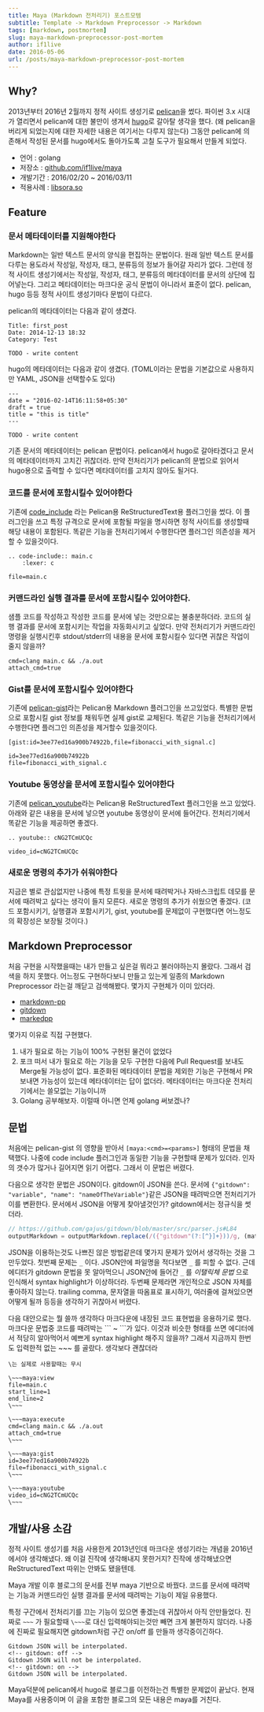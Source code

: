 ```yaml
---
title: Maya (Markdown 전처리기) 포스트모템
subtitle: Template -> Markdown Preprocessor -> Markdown
tags: [markdown, postmortem]
slug: maya-markdown-preprocessor-post-mortem
author: if1live
date: 2016-05-06
url: /posts/maya-markdown-preprocessor-post-mortem
---
```


## Why?

2013년부터 2016년 2월까지 정적 사이트 생성기로 [pelican][pelican]을 썼다.
파이썬 3.x 시대가 열리면서 pelican에 대한 불만이 생겨서 [hugo][hugo]로 갈아탈 생각을 했다.
(왜 pelican을 버리게 되었는지에 대한 자세한 내용은 여기서는 다루지 않는다)
그동안 pelican에 의존해서 작성된 문서를 hugo에서도 돌아가도록 고칠 도구가 필요해서 만들게 되었다.

* 언어 : golang
* 저장소 : [github.com/if1live/maya](https://github.com/if1live/maya)
* 개발기간 : 2016/02/20 ~ 2016/03/11
* 적용사례 : [libsora.so](https://libsora.so)

## Feature

### 문서 메타데이터를 지원해야한다

Markdown는 일반 텍스트 문서의 양식을 편집하는 문법이다.
원래 일반 텍스트 문서를 다루는 용도라서 작성일, 작성자, 태그, 분류등의 정보가 들어갈 자리가 없다.
그런데 정적 사이트 생성기에서는 작성일, 작성자, 태그, 분류등의 메타데이터를 문서의 상단에 집어넣는다.
그리고 메타데이터는 마크다운 공식 문법이 아니라서 표준이 없다.
pelican, hugo 등등 정적 사이트 생성기마다 문법이 다르다.

<!--adsense-->

pelican의 메타데이터는 다음과 같이 생겼다.

```
Title: first_post
Date: 2014-12-13 18:32
Category: Test

TODO - write content
```

hugo의 메타데이터는 다음과 같이 생겼다.
(TOML이라는 문법을 기본값으로 사용하지만 YAML, JSON을 선택할수도 있다)

```
---
date = "2016-02-14T16:11:58+05:30"
draft = true
title = "this is title"
---

TODO - write content
```

기존 문서의 메타데이터는 pelican 문법이다.
pelican에서 hugo로 갈아타겠다고 문서의 메타데이터까지 고치긴 귀찮더라.
만약 전처리기가 pelican의 문법으로 읽어서 hugo용으로 출력할 수 있다면 메타데이터를 고치지 않아도 될거다.


### 코드를 문서에 포함시킬수 있어야한다
기존에 [code_include][code_include] 라는 Pelican용 ReStructuredText용 플러그인을 썼다.
이 플러그인을 쓰고 특정 규격으로 문서에 포함될 파일을 명시하면 정적 사이트를 생성할때 해당 내용이 포함된다.
똑같은 기능을 전처리기에서 수행한다면 플러그인 의존성을 제거할 수 있을것이다.

```
.. code-include:: main.c
    :lexer: c
```

~~~maya:view
file=main.c
~~~


### 커맨드라인 실행 결과를 문서에 포함시킬수 있어야한다.

샘플 코드를 작성하고 작성한 코드를 문서에 넣는 것만으로는 불충분하더라.
코드의 실행 결과를 문서에 포함시키는 작업을 자동화시키고 싶었다.
만약 전처리기가 커맨드라인 명령을 실행시킨후 stdout/stderr의 내용을 문서에 포함시킬수 있다면 귀찮은 작업이 줄지 않을까?

~~~maya:execute
cmd=clang main.c && ./a.out
attach_cmd=true
~~~

### Gist를 문서에 포함시킬수 있어야한다

기존에 [pelican-gist][pelican-gist]라는 Pelican용 Markdown 플러그인을 쓰고있었다.
특별한 문법으로 포함시킬 gist 정보를 채워두면 실제 gist로 교체된다.
똑같은 기능을 전처리기에서 수행한다면 플러그인 의존성을 제거할수 있을것이다.

```
[gist:id=3ee77ed16a900b74922b,file=fibonacci_with_signal.c]
```

~~~maya:gist
id=3ee77ed16a900b74922b
file=fibonacci_with_signal.c
~~~

### Youtube 동영상을 문서에 포함시킬수 있어야한다

기존에 [pelican_youtube][pelican_youtube]라는 Pelican용 ReStructuredText 플러그인을 쓰고 있었다.
아래와 같은 내용을 문서에 넣으면 youtube 동영상이 문서에 들어간다.
전처리기에서 똑같은 기능을 제공하면 좋겠다.

```
.. youtube:: cNG2TCmUCQc
```

~~~maya:youtube
video_id=cNG2TCmUCQc
~~~

### 새로운 명령의 추가가 쉬워야한다

지금은 별로 관심없지만 나중에 특정 트윗을 문서에 때려박거나 자바스크립트 데모를 문서에 때려박고 싶다는 생각이 들지 모른다. 새로운 명령의 추가가 쉬웠으면 좋겠다.
(코드 포함시키기, 실행결과 포함시키기, gist, youtube를 문제없이 구현했다면 어느정도의 확장성은 보장될 것이다.)


## Markdown Preprocessor

처음 구현을 시작했을때는 내가 만들고 싶은걸 뭐라고 불러야하는지 몰랐다. 그래서 검색을 하지 못했다.
어느정도 구현하다보니 만들고 있는게 일종의 Markdown Preprocessor 라는걸 깨닫고 검색해봤다.
몇가지 구현체가 이미 있더라.

* [markdown-pp][markdown-pp]
* [gitdown][gitdown]
* [markedpp][markedpp]

몇가지 이유로 직접 구현했다.

1. 내가 필요로 하는 기능이 100% 구현된 물건이 없었다
2. 포크 떠서 내가 필요로 하는 기능을 모두 구현한 다음에 Pull Request를 보내도 Merge될 가능성이 없다.
표준화된 메타데이터 문법을 제외한 기능은 구현해서 PR 보내면 가능성이 있는데 메타데이터는 답이 없더라.
메타데이터는 마크다운 전처리기에서는 쓸모없는 기능이니까
3. Golang 공부해보자. 이럴때 아니면 언제 golang 써보겠나?

## 문법

처음에는 pelican-gist 의 영향을 받아서 `[maya:<cmd>=<params>]` 형태의 문법을 채택했다.
나중에 code include 플러그인과 동일한 기능을 구현할때 문제가 있더라.
인자의 갯수가 많거나 길어지면 읽기 어렵다. 그래서 이 문법은 버렸다.

다음으로 생각한 문법은 JSON이다. gitdown이 JSON을 쓴다.
문서에 `{"gitdown": "variable", "name": "nameOfTheVariable"}`같은 JSON을 때려박으면 전처리기가 이를 변환한다.
문서에서 JSON을 어떻게 찾아낼것인가? gitdown에서는 정규식을 썻더라.

```js
// https://github.com/gajus/gitdown/blob/master/src/parser.js#L84
outputMarkdown = outputMarkdown.replace(/({"gitdown"(?:[^}]+}))/g, (match) => {
```

JSON을 이용하는것도 나쁘진 않은 방법같은데 몇가지 문제가 있어서 생각하는 것을 그만두었다.
첫번째 문제는 `_` 이다. JSON안에 파일명을 적다보면 `_` 를 피할 수 없다.
근데 에디터가 gitdown 문법을 못 알아먹으니 JSON안에 들어간 `_` 를 _이탤릭체 문법_ 으로 인식해서 syntax highlight가 이상하더라.
두번째 문제라면 개인적으로 JSON 자체를 좋아하지 않는다.
trailing comma, 문자열을 따옴표로 표시하기, 여러줄에 걸쳐있으면 어떻게 될까 등등을 생각하기 귀찮아서 버렸다.

다음 대안으로는 뭘 쓸까 생각하다 마크다운에 내장된 코드 표현법을 응용하기로 했다.
마크다운 문법중 코드를 때려박는 \`\`\` ~ \`\`\`가 있다.
이것과 비슷한 형태를 쓰면 에디터에서 적당히 알아먹어서 예쁘게 syntax highlight 해주지 않을까?
그래서 지금까지 한번도 입력한적 없는 ~~~ 를 골랐다.
생각보다 괜찮더라

```
\는 실제로 사용할때는 무시

\~~~maya:view
file=main.c
start_line=1
end_line=2
\~~~

\~~~maya:execute
cmd=clang main.c && ./a.out
attach_cmd=true
\~~~

\~~~maya:gist
id=3ee77ed16a900b74922b
file=fibonacci_with_signal.c
\~~~

\~~~maya:youtube
video_id=cNG2TCmUCQc
\~~~
```

## 개발/사용 소감
정적 사이트 생성기를 처음 사용한게 2013년인데 마크다운 생성기라는 개념을 2016년에서야 생각해냈다.
왜 이걸 진작에 생각해내지 못한거지? 진작에 생각해냈으면 ReStructuredText 따위는 안봐도 됐을텐데.

Maya 개발 이후 블로그의 문서를 전부 maya 기반으로 바꿨다.
코드를 문서에 때려박는 기능과 커맨드라인 실행 결과를 문서에 때려박는 기능이 제일 유용했다.

특정 구간에서 전처리기를 끄는 기능이 있으면 좋겠는데 귀찮아서 아직 안만들었다.
진짜로 `~~~` 가 필요할때 `\~~~`로 대신 입력해야되는것만 빼면 크게 불편하지 않더라.
나중에 진짜로 필요해지면 gitdown처럼 구간 on/off 를 만들까 생각중이긴하다.

```
Gitdown JSON will be interpolated.
<!-- gitdown: off -->
Gitdown JSON will not be interpolated.
<!-- gitdown: on -->
Gitdown JSON will be interpolated.
```

Maya덕분에 pelican에서 hugo로 블로그를 이전하는건 특별한 문제없이 끝났다.
현재 Maya를 사용중이며 이 글을 포함한 블로그의 모든 내용은 maya를 거친다.

[pelican]: http://docs.getpelican.com/
[hugo]: https://gohugo.io/

[code_include]: https://github.com/getpelican/pelican-plugins/tree/master/code_include
[pelican-gist]: https://github.com/streeter/pelican-gist/tree/master
[pelican_youtube]: https://github.com/kura/pelican_youtube/tree/master

[markdown-pp]: https://github.com/jreese/markdown-pp
[gitdown]: https://github.com/gajus/gitdown
[markedpp]: https://github.com/commenthol/markedpp
